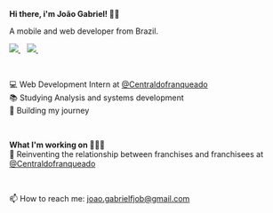 
<strong>
  Hi there, i'm João Gabriel! 👋🏻
</strong>

<p>
  A mobile and web developer from Brazil.
</p>

<p>
  
  <a href="https://www.linkedin.com/in/joaogabrielf/">
    <img src="https://img.shields.io/badge/linkedin-%230077B5.svg?&style=for-the-badge&logo=linkedin&logoColor=white" />
  </a>&nbsp;&nbsp;
  <a href="https://www.instagram.com/joaogabrielfjob/">
    <img src="https://img.shields.io/badge/instagram-%23E4405F.svg?&style=for-the-badge&logo=instagram&logoColor=white" />        
  </a>&nbsp;&nbsp;
  
</p> 

<br>

<p>
  💻 Web Development Intern at 
  <a href ="https://centraldofranqueado.com.br">
    @Centraldofranqueado
  </a> <br>
  📚 Studying Analysis and systems development <br>
  🍂 Building my journey <br>
</p>

<br>

<p>
  <strong>What I'm working on 👨🏻‍💻</strong> <br>
  🚀 Reinventing the relationship between franchises and franchisees at
  <a href ="https://centraldofranqueado.com.br">
    @Centraldofranqueado
  </a>
</p>

<br>

<p>
  📫 How to reach me: <a href='mailto:joao.gabrielfjob@gmail.com'>joao.gabrielfjob@gmail.com</a>
</p>
